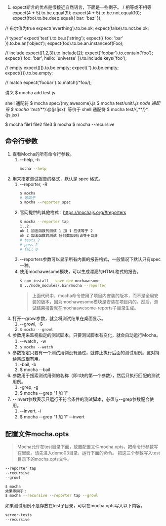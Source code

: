 1. expect断言的优点是很接近自然语言，下面是一些例子。
/ 相等或不相等
expect(4 + 5).to.be.equal(9);
expect(4 + 5).to.be.not.equal(10);
expect(foo).to.be.deep.equal({ bar: 'baz' });

// 布尔值为true
expect('everthing').to.be.ok;
expect(false).to.not.be.ok;

// typeof
expect('test').to.be.a('string');
expect({ foo: 'bar' }).to.be.an('object');
expect(foo).to.be.an.instanceof(Foo);

// include
expect([1,2,3]).to.include(2);
expect('foobar').to.contain('foo');
expect({ foo: 'bar', hello: 'universe' }).to.include.keys('foo');

// empty
expect([]).to.be.empty;
expect('').to.be.empty;
expect({}).to.be.empty;

// match
expect('foobar').to.match(/^foo/);








讲义
$ mocha add.test.js

shell 通配符
$ mocha spec/{my,awesome}.js
$ mocha test/unit/*.js
node 通配符
$ mocha 'test/**/*.@(js|jsx)'
等价于 shell 通配符
$ mocha test/{,**/}*.{js,jsx}

$ mocha file1 file2 file3
$ mocha
$ mocha --recursive

## 命令行参数
1. 查看Mocha的所有命令行参数。
    1. --help, -h
        ```bash
        mocha --help
        ```
1. 用来指定测试报告的格式，默认是 spec 格式。
    1. --reporter, -R
        ```bash
        $ mocha
        # 等同于
        $ mocha --reporter spec
        ```
    1. 官网提供的其他格式：https://mochajs.org/#reporters
        ```bash
        $ mocha --reporter tap
        1..2
        ok 1 加法函数的测试 1 加 1 应该等于 2
        ok 2 加法函数的测试 任何数加0应该等于自身
        # tests 2
        # pass 2
        # fail 0
        ```
    1. --reporters参数可以显示所有内置的报告格式，一般情况下默认只有spec一种。
    1. 使用mochawesome模块，可以生成漂亮的HTML格式的报告。
        ```bash
        $ npm install --save-dev mochawesome
        $ ../node_modules/.bin/mocha --reporter 
        ```
        > 上面代码中，mocha命令使用了项目内安装的版本，而不是全局安装的版本，因为mochawesome模块是安装在项目内的。然后，测试结果报告就在mochaawesome-reports子目录生成。
1. 打开--growl参数，就会将测试结果在桌面显示。
    1. --growl, -G
    1. `$ mocha --growl`
1. 参数用来监视指定的测试脚本。只要测试脚本有变化，就会自动运行Mocha。
    1. --watch，-w
    1. `$ mocha --watch`
1. 参数指定只要有一个测试用例没有通过，就停止执行后面的测试用例。这对持续集成很有用。
    1. -bail, -b
    1. $ mocha --bail
1. 参数用于搜索测试用例的名称（即it块的第一个参数），然后只执行匹配的测试用例。
    1. -grep, -g
    1. $ mocha --grep "1 加 1"
1. --invert参数表示只运行不符合条件的测试脚本，必须与--grep参数配合使用。
    1. --invert, -i
    1. $ mocha --grep "1 加 1" --invert
## 配置文件mocha.opts
> Mocha允许在test目录下面，放置配置文件mocha.opts，把命令行参数写在里面。请先进入demo03目录，运行下面的命令。
把这三个参数写入test目录下的mocha.opts文件。
```bash
--reporter tap
--recursive
--growl
```
```bash
$ mocha
效果等同于：
$ mocha --recursive --reporter tap --growl
```
如果测试用例不是存放在test子目录，可以在mocha.opts写入以下内容。
```bash
server-tests
--recursive
```

